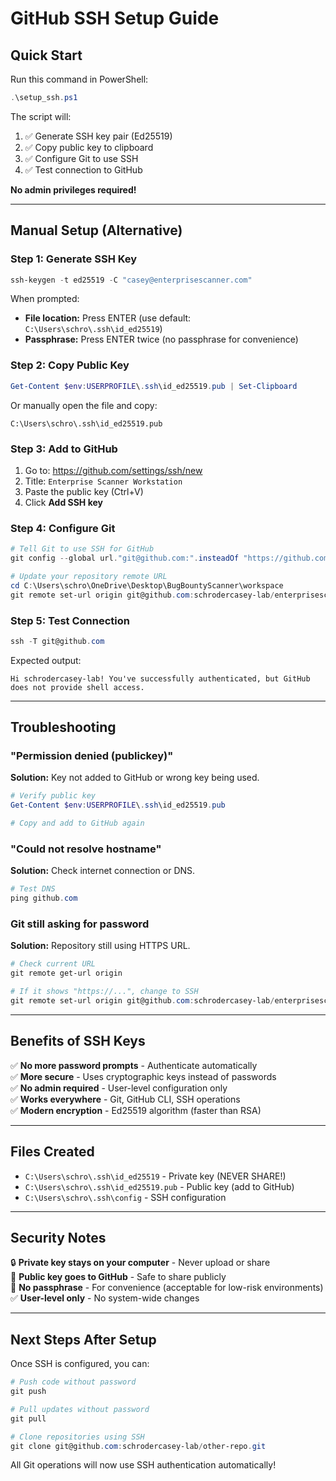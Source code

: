 # GitHub SSH Setup Guide

## Quick Start

Run this command in PowerShell:
```powershell
.\setup_ssh.ps1
```

The script will:
1. ✅ Generate SSH key pair (Ed25519)
2. ✅ Copy public key to clipboard
3. ✅ Configure Git to use SSH
4. ✅ Test connection to GitHub

**No admin privileges required!**

---

## Manual Setup (Alternative)

### Step 1: Generate SSH Key

```powershell
ssh-keygen -t ed25519 -C "casey@enterprisescanner.com"
```

When prompted:
- **File location:** Press ENTER (use default: `C:\Users\schro\.ssh\id_ed25519`)
- **Passphrase:** Press ENTER twice (no passphrase for convenience)

### Step 2: Copy Public Key

```powershell
Get-Content $env:USERPROFILE\.ssh\id_ed25519.pub | Set-Clipboard
```

Or manually open the file and copy:
```
C:\Users\schro\.ssh\id_ed25519.pub
```

### Step 3: Add to GitHub

1. Go to: https://github.com/settings/ssh/new
2. Title: `Enterprise Scanner Workstation`
3. Paste the public key (Ctrl+V)
4. Click **Add SSH key**

### Step 4: Configure Git

```powershell
# Tell Git to use SSH for GitHub
git config --global url."git@github.com:".insteadOf "https://github.com/"

# Update your repository remote URL
cd C:\Users\schro\OneDrive\Desktop\BugBountyScanner\workspace
git remote set-url origin git@github.com:schrodercasey-lab/enterprisescanner-website.git
```

### Step 5: Test Connection

```powershell
ssh -T git@github.com
```

Expected output:
```
Hi schrodercasey-lab! You've successfully authenticated, but GitHub does not provide shell access.
```

---

## Troubleshooting

### "Permission denied (publickey)"

**Solution:** Key not added to GitHub or wrong key being used.

```powershell
# Verify public key
Get-Content $env:USERPROFILE\.ssh\id_ed25519.pub

# Copy and add to GitHub again
```

### "Could not resolve hostname"

**Solution:** Check internet connection or DNS.

```powershell
# Test DNS
ping github.com
```

### Git still asking for password

**Solution:** Repository still using HTTPS URL.

```powershell
# Check current URL
git remote get-url origin

# If it shows "https://...", change to SSH
git remote set-url origin git@github.com:schrodercasey-lab/enterprisescanner-website.git
```

---

## Benefits of SSH Keys

✅ **No more password prompts** - Authenticate automatically  
✅ **More secure** - Uses cryptographic keys instead of passwords  
✅ **No admin required** - User-level configuration only  
✅ **Works everywhere** - Git, GitHub CLI, SSH operations  
✅ **Modern encryption** - Ed25519 algorithm (faster than RSA)  

---

## Files Created

- `C:\Users\schro\.ssh\id_ed25519` - Private key (NEVER SHARE!)
- `C:\Users\schro\.ssh\id_ed25519.pub` - Public key (add to GitHub)
- `C:\Users\schro\.ssh\config` - SSH configuration

---

## Security Notes

🔒 **Private key stays on your computer** - Never upload or share  
🔑 **Public key goes to GitHub** - Safe to share publicly  
🚫 **No passphrase** - For convenience (acceptable for low-risk environments)  
✅ **User-level only** - No system-wide changes  

---

## Next Steps After Setup

Once SSH is configured, you can:

```powershell
# Push code without password
git push

# Pull updates without password
git pull

# Clone repositories using SSH
git clone git@github.com:schrodercasey-lab/other-repo.git
```

All Git operations will now use SSH authentication automatically!
